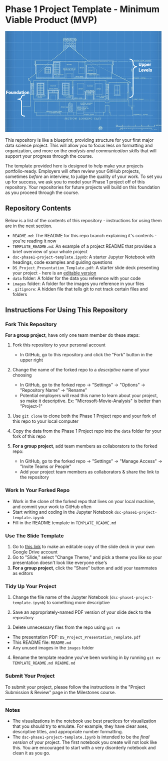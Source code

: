 # Phase 1 Project Template - Minimum Viable Product (MVP)

![blueprint](images/blueprint.png)

This repository is like a blueprint, providing structure for your first major data science project. This will allow you to focus less on formatting and organization, and more on the _analysis and communication skills_ that will support your progress through the course.

The template provided here is designed to help make your projects portfolio-ready. Employers will often review your GitHub projects, sometimes _before_ an interview, to judge the quality of your work. To set you up for success, we ask you to model your Phase 1 project off of this repository. Your repositories for future projects will build on this foundation as you proceed through the course.

## Repository Contents

Below is a list of the contents of this repository - instructions for using them are in the next section.

- `README.md`: The README for this repo branch explaining it's contents - you're reading it now
- `TEMPLATE_README.md`: An example of a project README that provides a brief overview of your whole project
- `dsc-phase1-project-template.ipynb`: A starter Jupyter Notebook with headings, code examples and guiding questions
- `DS_Project_Presentation_Template.pdf`: A starter slide deck presenting your project - here is an [editable version](https://docs.google.com/presentation/d/1PaiH1bleXnhiPjTPsAXQSiAK0nkaRlseQIr_Yb-0mz0/copy)
- `data` folder: A folder for the data you reference with your code
- `images` folder: A folder for the images you reference in your files 
- `.gitignore`: A hidden file that tells git to not track certain files and folders

## Instructions For Using This Repository

### Fork This Repository

**For a group project**, have only one team member do these steps:

1. Fork this repository to your personal account
   - In GitHub, go to this repository and click the "Fork" button in the upper right
   
2. Change the name of the forked repo to a _descriptive_ name of your choosing
   - In GitHub, go to the forked repo -> "Settings" -> "Options" -> "Repository Name" -> "Rename"
   - Potential employers will read this name to learn about your project, so make it descriptive. Ex: "Microsoft-Movie-Analysis" is better than "Project-1"

3. Use `git clone` to clone both the Phase 1 Project repo and your fork of this repo to your local computer

4. Copy the data from the Phase 1 Project repo into the `data` folder for your fork of this repo

5. **For a group project**, add team members as collaborators to the forked repo:
   - In GitHub, go to the forked repo -> "Settings" -> "Manage Access" -> "Invite Teams or People"
   - Add your project team members as collaborators & share the link to the repository

### Work In Your Forked Repo

- Work in the clone of the forked repo that lives on your local machine, and commit your work to GitHub often
- Start writing and coding in the Jupyter Notebook `dsc-phase1-project-template.ipynb`
- Fill in the README template in `TEMPLATE_README.md`

### Use The Slide Template

1. Go to [this link](https://docs.google.com/presentation/d/1PaiH1bleXnhiPjTPsAXQSiAK0nkaRlseQIr_Yb-0mz0/copy) to make an editable copy of the slide deck in your own Google Drive account
2. Go to "Slide," select "Change Theme," and pick a theme you like so your presentation doesn't look like everyone else's
3. **For a group project**, click the "Share" button and add your teammates as editors

### Tidy Up Your Project

1. Change the file name of the Jupyter Notebook (`dsc-phase1-project-template.ipynb`) to something more descriptive

2. Save an appropriately-named PDF version of your slide deck to the repository

3. Delete unnecessary files from the repo using `git rm`
  - The presentation PDF: `DS_Project_Presentation_Template.pdf`
  - This README file: `README.md`
  - Any unused images in the `images` folder
  
4. Rename the template readme you've been working in by running `git mv TEMPLATE_README.md README.md`

### Submit Your Project

To submit your project, please follow the instructions in the "Project Submission & Review" page in the Milestones course.

***
### Notes

- The visualizations in the notebook use best practices for visualization that you should try to emulate. For example, they have clear axes, descriptive titles, and appropriate number formatting.
- The `dsc-phase1-project-template.ipynb` is intended to be the _final version_ of your project. The first notebook you create will not look like this. You are encouraged to start with a very disorderly notebook and clean it as you go.
